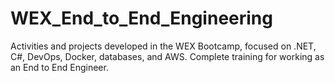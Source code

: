 # WEX_End_to_End_Engineering
Activities and projects developed in the WEX Bootcamp, focused on .NET, C#, DevOps, Docker, databases, and AWS. Complete training for working as an End to End Engineer.
